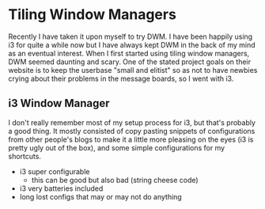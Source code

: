 Tiling Window Managers
======================

Recently I have taken it upon myself to try DWM. I have been happily using i3
for quite a while now but I have always kept DWM in the back of my mind as an
eventual interest. When I first started using tiling window managers, DWM
seemed daunting and scary. One of the stated project goals on their website is
to keep the userbase "small and elitist" so as not to have newbies crying about
their problems in the message boards, so I went with i3.

i3 Window Manager
-----------------

I don't really remember most of my setup process for i3, but that's probably a
good thing. It mostly consisted of copy pasting snippets of configurations from
other people's blogs to make it a little more pleasing on the eyes (i3 is
pretty ugly out of the box), and some simple configurations for my shortcuts.


- i3 super configurable
  - this can be good but also bad (string cheese code)
- i3 very batteries included
- long lost configs that may or may not do anything
